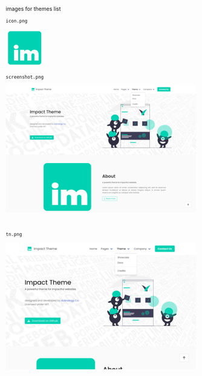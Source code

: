 images for themes list

`icon.png`

<img src="https://raw.githubusercontent.com/AcknologyHQ/impact-hugo/main/images/icon.png" height="100">

<br>

`screenshot.png`

![screenshot](https://raw.githubusercontent.com/AcknologyHQ/impact-hugo/main/images/screenshot.png)

<br>

`tn.png`

![thumbnail](https://raw.githubusercontent.com/AcknologyHQ/impact-hugo/main/images/tn.png)
